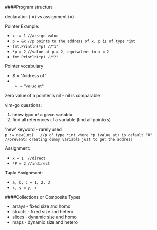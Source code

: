 ####Program structure

declaration (:=) vs assignment (=)

Pointer Example:

* `x := 1 //assign value`
* `p = &x //p points to the address of x, p is of type *int`
* `fmt.Println(*p) //"1"`
* `*p = 2 //value at p = 2, equivalent to x = 2`
* `fmt.Println(*p) //"2"`

Pointer vocabulary

* $ = "Address of"
* * = "value at"

zero value of a pointer is nil - nil is comparable

vim-go questions:

1. know type of a given variable
2. find all references of a variable (find all pointers)

'new' keyword - rarely used  
`p := new(int)   //p of type *int where *p (value at) is default "0"`
`                //prevents creating dummy variable just to get the address`

Assignment:

* `x = 1  //direct`
* `*P = 2 //indirect`

Tuple Assignment:

* `a, b, c = 1, 2, 3`
* `x, y = y, x`


####Collections or Composite Types
* arrays - fixed size and homo
* structs - fixed size and hetero
* slices - dynamic size and homo
* maps - dynamic size and hetero
